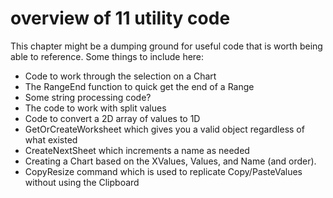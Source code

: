 # overview of 11 utility code

This chapter might be a dumping ground for useful code that is worth being able to reference. Some things to include here:

- Code to work through the selection on a Chart
- The RangeEnd function to quick get the end of a Range
- Some string processing code?
- The code to work with split values
- Code to convert a 2D array of values to 1D
- GetOrCreateWorksheet which gives you a valid object regardless of what existed
- CreateNextSheet which increments a name as needed
- Creating a Chart based on the XValues, Values, and Name (and order).
- CopyResize command which is used to replicate Copy/PasteValues without using the Clipboard
